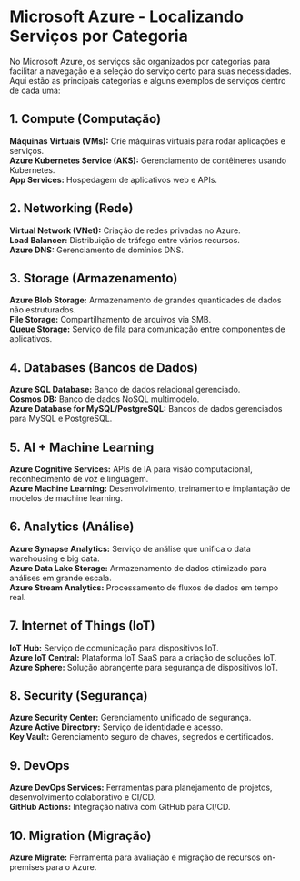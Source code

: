 # Microsoft Azure - Localizando Serviços por Categoria
No Microsoft Azure, os serviços são organizados por categorias para facilitar a navegação e a seleção do serviço certo para suas necessidades. Aqui estão as principais categorias e alguns exemplos de serviços dentro de cada uma:
## 1. Compute (Computação)
**Máquinas Virtuais (VMs):** Crie máquinas virtuais para rodar aplicações e serviços.\
**Azure Kubernetes Service (AKS):** Gerenciamento de contêineres usando Kubernetes.\
**App Services:** Hospedagem de aplicativos web e APIs.
## 2. Networking (Rede)
**Virtual Network (VNet):** Criação de redes privadas no Azure.\
**Load Balancer:** Distribuição de tráfego entre vários recursos.\
**Azure DNS:** Gerenciamento de domínios DNS.
## 3. Storage (Armazenamento)
**Azure Blob Storage:** Armazenamento de grandes quantidades de dados não estruturados.\
**File Storage:** Compartilhamento de arquivos via SMB.\
**Queue Storage:** Serviço de fila para comunicação entre componentes de aplicativos.
## 4. Databases (Bancos de Dados)
**Azure SQL Database:** Banco de dados relacional gerenciado.\
**Cosmos DB:** Banco de dados NoSQL multimodelo.\
**Azure Database for MySQL/PostgreSQL:** Bancos de dados gerenciados para MySQL e PostgreSQL.
## 5. AI + Machine Learning
**Azure Cognitive Services:** APIs de IA para visão computacional, reconhecimento de voz e linguagem.\
**Azure Machine Learning:** Desenvolvimento, treinamento e implantação de modelos de machine learning.
## 6. Analytics (Análise)
**Azure Synapse Analytics:** Serviço de análise que unifica o data warehousing e big data.\
**Azure Data Lake Storage:** Armazenamento de dados otimizado para análises em grande escala.\
**Azure Stream Analytics:** Processamento de fluxos de dados em tempo real.
## 7. Internet of Things (IoT)
**IoT Hub:** Serviço de comunicação para dispositivos IoT.\
**Azure IoT Central:** Plataforma IoT SaaS para a criação de soluções IoT.\
**Azure Sphere:** Solução abrangente para segurança de dispositivos IoT.
## 8. Security (Segurança)
**Azure Security Center:** Gerenciamento unificado de segurança.\
**Azure Active Directory:** Serviço de identidade e acesso.\
**Key Vault:** Gerenciamento seguro de chaves, segredos e certificados.
## 9. DevOps
**Azure DevOps Services:** Ferramentas para planejamento de projetos, desenvolvimento colaborativo e CI/CD.\
**GitHub Actions:** Integração nativa com GitHub para CI/CD.
## 10. Migration (Migração)
**Azure Migrate:** Ferramenta para avaliação e migração de recursos on-premises para o Azure.
